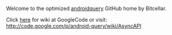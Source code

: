 Welcome to the optimized [androidquery](https://github.com/androidquery/androidquery) GitHub home by Bitcellar.

Click [here](http://code.google.com/p/android-query/wiki/AsyncAPI) for wiki at GoogleCode
or visit: http://code.google.com/p/android-query/wiki/AsyncAPI
